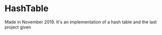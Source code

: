 # HashTable
Made in November 2019. It's an implementation of a hash table and the last project given
